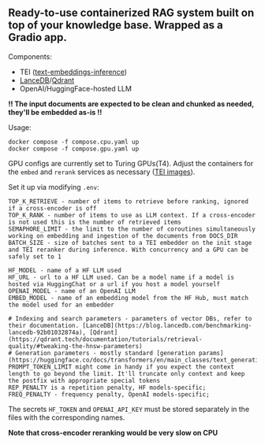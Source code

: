 ## Ready-to-use containerized RAG system built on top of your knowledge base. Wrapped as a Gradio app.

Components:
- TEI ([text-embeddings-inference](https://github.com/huggingface/text-embeddings-inference))
- [LanceDB](https://lancedb.github.io/lancedb/)/[Qdrant](https://qdrant.tech/documentation/quick-start/)
- OpenAI/HuggingFace-hosted LLM

**!! The input documents are expected to be clean and chunked as needed, they'll be embedded as-is !!**

Usage:

```
docker compose -f compose.cpu.yaml up
docker compose -f compose.gpu.yaml up
```

GPU configs are currently set to Turing GPUs(T4). Adjust the containers for the `embed` and `rerank` services as necessary ([TEI images](https://github.com/huggingface/text-embeddings-inference?tab=readme-ov-file#docker-images)).

Set it up via modifying `.env`:

```
TOP_K_RETRIEVE - number of items to retrieve before ranking, ignored if a cross-encoder is off
TOP_K_RANK - number of items to use as LLM context. If a cross-encoder is not used this is the number of retrieved items
SEMAPHORE_LIMIT - the limit to the number of coroutines simultaneously working on embedding and ingestion of the documents from DOCS_DIR
BATCH_SIZE - size of batches sent to a TEI embedder on the init stage and TEI reranker during inference. With concurrency and a GPU can be safely set to 1

HF_MODEL - name of a HF LLM used
HF_URL - url to a HF LLM used. Can be a model name if a model is hosted via HuggingChat or a url if you host a model yourself
OPENAI_MODEL - name of an OpenAI LLM
EMBED_MODEL - name of an embedding model from the HF Hub, must match the model used for an embedder

# Indexing and search parameters - parameters of vector DBs, refer to their documentation. [LanceDB](https://blog.lancedb.com/benchmarking-lancedb-92b01032874a), [Qdrant](https://qdrant.tech/documentation/tutorials/retrieval-quality/#tweaking-the-hnsw-parameters)
# Generation parameters - mostly standard [generation params](https://huggingface.co/docs/transformers/en/main_classes/text_generation#transformers.GenerationConfig).
PROMPT_TOKEN_LIMIT might come in handy if you expect the context length to go beyond the limit. It'll truncate only context and keep the postfix with appropriate special tokens
REP_PENALTY is a repetition penalty, HF models-specific;
FREQ_PENALTY - frequency penalty, OpenAI models-specific;
```

The secrets `HF_TOKEN` and `OPENAI_API_KEY` must be stored separately in the files with the corresponding names.

**Note that cross-encoder reranking would be very slow on CPU**
